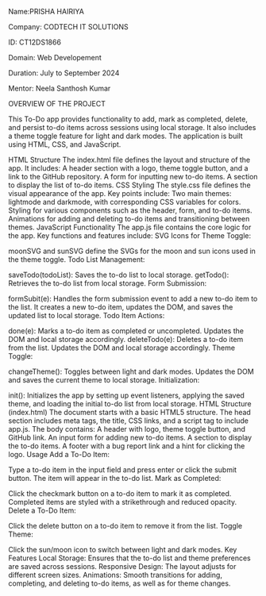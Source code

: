 Name:PRISHA HAIRIYA

Company: CODTECH IT SOLUTIONS

ID: CT12DS1866

Domain: Web Developement

Duration: July to September 2024

Mentor: Neela Santhosh Kumar

OVERVIEW OF THE PROJECT

This To-Do app provides functionality to add, mark as completed, delete, and persist to-do items across sessions using local storage. It also includes a theme toggle feature for light and dark modes. The application is built using HTML, CSS, and JavaScript.

HTML Structure
The index.html file defines the layout and structure of the app. It includes:
A header section with a logo, theme toggle button, and a link to the GitHub repository.
A form for inputting new to-do items.
A section to display the list of to-do items.
CSS Styling
The style.css file defines the visual appearance of the app. Key points include:
Two main themes: lightmode and darkmode, with corresponding CSS variables for colors.
Styling for various components such as the header, form, and to-do items.
Animations for adding and deleting to-do items and transitioning between themes.
JavaScript Functionality
The app.js file contains the core logic for the app. Key functions and features include:
SVG Icons for Theme Toggle:

moonSVG and sunSVG define the SVGs for the moon and sun icons used in the theme toggle.
Todo List Management:

saveTodo(todoList): Saves the to-do list to local storage.
getTodo(): Retrieves the to-do list from local storage.
Form Submission:

formSubit(e): Handles the form submission event to add a new to-do item to the list. It creates a new to-do item, updates the DOM, and saves the updated list to local storage.
Todo Item Actions:

done(e): Marks a to-do item as completed or uncompleted. Updates the DOM and local storage accordingly.
deleteTodo(e): Deletes a to-do item from the list. Updates the DOM and local storage accordingly.
Theme Toggle:

changeTheme(): Toggles between light and dark modes. Updates the DOM and saves the current theme to local storage.
Initialization:

init(): Initializes the app by setting up event listeners, applying the saved theme, and loading the initial to-do list from local storage.
HTML Structure (index.html)
The document starts with a basic HTML5 structure.
The head section includes meta tags, the title, CSS links, and a script tag to include app.js.
The body contains:
A header with logo, theme toggle button, and GitHub link.
An input form for adding new to-do items.
A section to display the to-do items.
A footer with a bug report link and a hint for clicking the logo.
Usage
Add a To-Do Item:

Type a to-do item in the input field and press enter or click the submit button.
The item will appear in the to-do list.
Mark as Completed:

Click the checkmark button on a to-do item to mark it as completed.
Completed items are styled with a strikethrough and reduced opacity.
Delete a To-Do Item:

Click the delete button on a to-do item to remove it from the list.
Toggle Theme:

Click the sun/moon icon to switch between light and dark modes.
Key Features
Local Storage: Ensures that the to-do list and theme preferences are saved across sessions.
Responsive Design: The layout adjusts for different screen sizes.
Animations: Smooth transitions for adding, completing, and deleting to-do items, as well as for theme changes.
